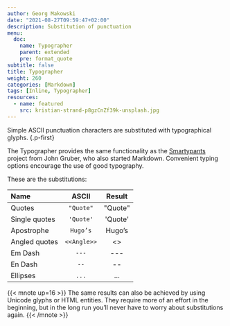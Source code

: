 ```yaml
---
author: Georg Makowski
date: "2021-08-27T09:59:47+02:00"
description: Substitution of punctuation 
menu:
  doc:
    name: Typographer
    parent: extended
    pre: format_quote
subtitle: false
title: Typographer
weight: 260
categories: [Markdown]
tags: [Inline, Typographer]
resources:
  - name: featured
    src: kristian-strand-p8gzCnZf39k-unsplash.jpg
---
```


Simple ASCII punctuation characters are substituted with typographical glyphs.
{.p-first} <!--more-->

The Typographer provides the same functionality as the [Smartypants](https://daringfireball.net/projects/smartypants/) project from John Gruber, who also started Markdown. Convenient typing options encourage the use of good typography.

These are the substitutions:

| Name          |   ASCII          |  Result   |
| :------------ | :--------------: | :-------: |
| Quotes        |    `"Quote"`     |  "Quote"  |
| Single quotes |    `'Quote'`     |  'Quote'  |
| Apostrophe    |     `Hugo’s`     |  Hugo’s   |
| Angled quotes |   `<<Angle>>`    | <<Angle>> |
| Em Dash       |      `---`       |   ---   |
| En Dash       |       `--`       |    --     |
| Ellipses      |      `...`       |    ...    |

{{< mnote up=16 >}}
The same results can also be achieved by using Unicode glyphs or HTML entities. They require more of an effort in the beginning, but in the long run you’ll never have to worry about substitutions again.
{{< /mnote >}}

